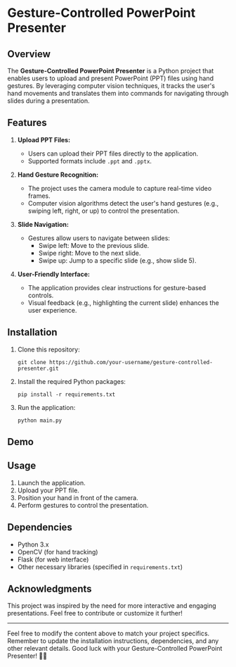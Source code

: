 # Gesture-Controlled PowerPoint Presenter

## Overview

The **Gesture-Controlled PowerPoint Presenter** is a Python project that enables users to upload and present PowerPoint (PPT) files using hand gestures. By leveraging computer vision techniques, it tracks the user's hand movements and translates them into commands for navigating through slides during a presentation.

## Features

1. **Upload PPT Files:**
   - Users can upload their PPT files directly to the application.
   - Supported formats include `.ppt` and `.pptx`.

2. **Hand Gesture Recognition:**
   - The project uses the camera module to capture real-time video frames.
   - Computer vision algorithms detect the user's hand gestures (e.g., swiping left, right, or up) to control the presentation.

3. **Slide Navigation:**
   - Gestures allow users to navigate between slides:
     - Swipe left: Move to the previous slide.
     - Swipe right: Move to the next slide.
     - Swipe up: Jump to a specific slide (e.g., show slide 5).

4. **User-Friendly Interface:**
   - The application provides clear instructions for gesture-based controls.
   - Visual feedback (e.g., highlighting the current slide) enhances the user experience.

## Installation

1. Clone this repository:
   ```
   git clone https://github.com/your-username/gesture-controlled-presenter.git
   ```

2. Install the required Python packages:
   ```
   pip install -r requirements.txt
   ```

3. Run the application:
   ```
   python main.py
   ```
## Demo 

## Usage

1. Launch the application.
2. Upload your PPT file.
3. Position your hand in front of the camera.
4. Perform gestures to control the presentation.

## Dependencies

- Python 3.x
- OpenCV (for hand tracking)
- Flask (for web interface)
- Other necessary libraries (specified in `requirements.txt`)

## Acknowledgments

This project was inspired by the need for more interactive and engaging presentations. Feel free to contribute or customize it further!

---

Feel free to modify the content above to match your project specifics. Remember to update the installation instructions, dependencies, and any other relevant details. Good luck with your Gesture-Controlled PowerPoint Presenter! 🎉👏
